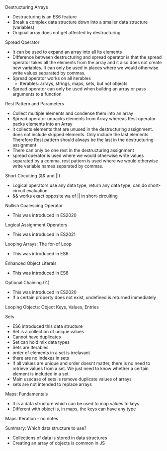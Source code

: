 Destructuring Arrays
- Destructuring is an ES6 feature
- Break a complex data structure down into a smaller data structure (variables)
- Original array does not get affected by destructuring

Spread Operator
- It can be used to expand an array into all its elements
- Difference between destructuring and spread operator is that the spread operator takes all the elements from the array and it also does not create new variables. It can only be used in places where we would otherwise write values separated by commas.
- Spread operator works on all iterables
  - Iterables: arrays, strings, maps, sets, but not objects
- Spread operator can only be used when buildng an array or pass arguments to a function

Rest Pattern and Parameters
- Collect multiple elements and condense them into an array
- Spread operator unpacks elements from Array whereas Rest operator packs elements into an Array
- it collects elements that are unused in the destructuring assignment. does not include skipped elements. Only include the last elements. Therefore Rest pattern should always be the last in the destructuring assignment
- There can only be one rest in the destructuring assignment
- spread operator is used where we would otherwise write values separated by a comma. rest pattern is used where we would otherwise write variable names separated by commas.

Short Circuiting (&& and ||)
- Logical operators use any data type, return any data type, can do short-circuit evaluation 
- && works exact opposite wa of || in short-circuiting

Nullish Coalescing Operator
- This was introduced in ES2020

Logical Assignment Operators
- This was introduced in ES2021

Looping Arrays: The for-of Loop
- This was introduced in ES6

Enhanced Object Literals
- This was introduced in ES6

Optional Chaining (?.)
- This was introduced in ES2020
- If a certain property does not exist, undefined is returned immediately

Looping Objects: Object Keys, Values, Entries

Sets
- ES6 introduced this data structure
- Set is a collection of unique values
- Cannot have duplicates
- Set can hold mix data types
- Sets are Iterables
- order of elements in a set is irrelavant
- there are no indexes in sets
- If all values are unique and order doesnt matter, there is no need to retrieve values from a set. We just need to know whether a certain element is included in a set
- Main usecase of sets is remove duplicate values of arrays
- sets are not intended to replace arrays

Maps: Fundamentals
- It is a data structure which can be used to map values to keys
- Different with object is, in maps, the keys can have any type

Maps: Iteration - no notes

Summary: Which data structure to use?
- Collections of data is stored in data structures
- Creating an array of objects is common in JS


